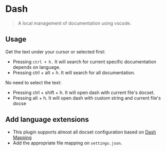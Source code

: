 # Dash

> A local management of documentation using vscode.

## Usage

Get the text under your cursor or selected first:

- Pressing `ctrl + h.` It will search for current specific documentation depends on language.
- Pressing ctrl + alt + h. It will search for all documentation.

No need to select the text:

- Pressing ctrl + shift + h. It will open dash with current file's docset.
- Pressing alt + h. It will open dash with custom string and current file's docse

## Add language extensions

- This plugin supports almost all docset configuration based on [Dash Mapping](https://kapeli.com/dash_plugins)
- Add the appropriate file mapping on `settings.json`.
